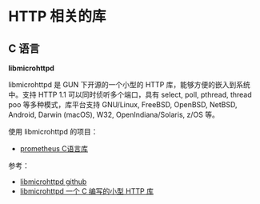 # HTTP 相关的库

## C 语言

**libmicrohttpd**

libmicrohttpd 是 GUN 下开源的一个小型的 HTTP 库，能够方便的嵌入到系统中。支持 HTTP 1.1 可以同时侦听多个端口，具有 select, poll, pthread, thread poo 等多种模式，库平台支持 GNU/Linux, FreeBSD, OpenBSD, NetBSD, Android, Darwin (macOS), W32, OpenIndiana/Solaris, z/OS 等。

使用 libmicrohttpd 的项目：

- [prometheus C语言库](https://github.com/digitalocean/prometheus-client-c)

参考：

- [libmicrohttpd github](https://github.com/Karlson2k/libmicrohttpd)
- [libmicrohttpd 一个 C 编写的小型 HTTP 库](https://github.com/ravenq/ravenq.github.io/blob/master/blog.md/microhttpd.md)

  
